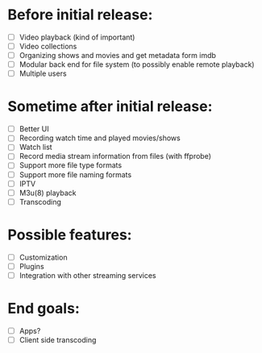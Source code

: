 # Before initial release:
- [ ] Video playback (kind of important)
- [ ] Video collections
- [ ] Organizing shows and movies and get metadata form imdb
- [ ] Modular back end for file system (to possibly enable remote playback)
- [ ] Multiple users

# Sometime after initial release:
- [ ] Better UI
- [ ] Recording watch time and played movies/shows
- [ ] Watch list
- [ ] Record media stream information from files (with ffprobe)
- [ ] Support more file type formats
- [ ] Support more file naming formats
- [ ] IPTV
- [ ] M3u(8) playback
- [ ] Transcoding

# Possible features:
- [ ] Customization
- [ ] Plugins
- [ ] Integration with other streaming services

# End goals:
- [ ] Apps?
- [ ] Client side transcoding